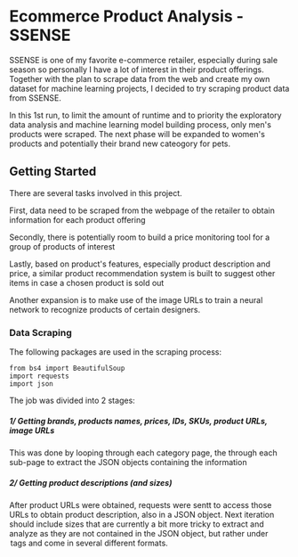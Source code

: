# Ecommerce Product Analysis - SSENSE

SSENSE is one of my favorite e-commerce retailer, especially during sale season so personally I have a lot of interest in their product offerings. Together with the plan to scrape data from the web and create my own dataset for machine learning projects, I decided to try scraping product data from SSENSE. 

In this 1st run, to limit the amount of runtime and to priority the exploratory data analysis and machine learning model building process, only men's products were scraped. The next phase will be expanded to women's products and potentially their brand new cateogory for pets.




## Getting Started

There are several tasks involved in this project.

First, data need to be scraped from the webpage of the retailer to obtain information for each product offering

Secondly, there is potentially room to build a price monitoring tool for a group of products of interest

Lastly, based on product's features, especially product description and price, a similar product recommendation system is built to suggest other items in case a chosen product is sold out

Another expansion is to make use of the image URLs to train a neural network to recognize products of certain designers.

### Data Scraping

The following packages are used in the scraping process:

```
from bs4 import BeautifulSoup
import requests
import json
```

The job was divided into 2 stages: 

##### 1/ Getting brands, products names, prices, IDs, SKUs, product URLs, image URLs

This was done by looping through each category page, the through each sub-page to extract the JSON objects containing the information

##### 2/ Getting product descriptions (and sizes)

After product URLs were obtained, requests were sentt to access those URLs to obtain product description, also in a JSON object. Next iteration should include sizes that are currently a bit more tricky to extract and analyze as they are not contained in the JSON object, but rather under <option> tags and come in several different formats.





